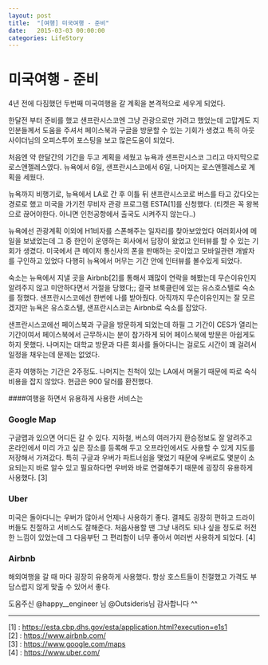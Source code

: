 ```yaml
---
layout: post
title:  "[여행] 미국여행 - 준비"
date:   2015-03-03 00:00:00
categories: LifeStory
---
```

# 미국여행 - 준비


4년 전에 다짐했던 두번째 미국여행을 갈 계획을 본격적으로 세우게 되었다.

한달전 부터 준비를 했고 샌프란시스코엔 그냥 관광으로만 가려고 했었는데 고맙게도 지인분들께서 도움을 주셔서 페이스북과 구글을 방문할 수 있는 기회가 생겼고 특히 아웃사이더님의 오피스투어 포스팅을 보고 많은도움이 되었다.

처음엔 약 한달간의 기간을 두고 계획을 세웠고 뉴욕과 샌프란시스코 그리고 마지막으로 로스앤젤레스였다. 뉴욕에서 6일, 샌프란시스코에서 6일, 나머지는 로스앤젤레스로 계획을 세웠다.

뉴욕까지 비행기로, 뉴욕에서 LA로 간 후 이틀 뒤 샌프란시스코로 버스를 타고 갔다오는 경로로 했고 미국을 가기전 무비자 관광 프로그램 ESTA[1]를 신청했다. (티켓은 꼭 왕복으로 끊어야한다. 아니면 인천공항에서 출국도 시켜주지 않는다..)

뉴욕에선 관광계획 이외에 H1비자를 스폰해주는 일자리를 찾아보았었다 여러회사에 메일을 보냈었는데 그 중 한인이 운영하는 회사에서 답장이 왔었고 인터뷰를 할 수 있는 기회가 생겼다. 미국에서 큰 메이저 통신사의 폰을 판매하는 곳이었고 모바일관련 개발자를 구인하고 있었다 다행히 뉴욕에서 머무는 기간 안에 인터뷰를 볼수있게 되었다.

숙소는 뉴욕에서 지낼 곳을 Airbnb[2]를 통해서 꽤많이 연락을 해봤는데 무슨이유인지 알려주지 않고 미안하다면서 거절을 당했다;; 결국 브룩클린에 있는 유스호스텔로 숙소를 정했다. 샌프란시스코에선 한번에 나를 받아줬다. 아직까지 무슨이유인지는 잘 모르겠지만 뉴욕은 유스호스텔, 샌프란시스코는 Airbnb로 숙소를 잡았다.

샌프란시스코에선 페이스북과 구글을 방문하게 되었는데 하필 그 기간이 CES가 열리는 기간이여서 페이스북에서 근무하시는 분이 참가하게 되어 페이스북에 방문은 아쉽게도 하지 못했다. 나머지는 대학교 방문과 다른 회사를 돌아다니는 걸로도 시간이 꽤 걸려서 일정을 채우는데 문제는 없었다.

혼자 여행하는 기간은 2주정도. 나머지는 친척이 있는 LA에서 머물기 때문에 따로 숙식 비용을 잡지 않았다. 현금은 900 달러를 환전했다.

####여행을 하면서 유용하게 사용한 서비스는

### Google Map
구글맵과 있으면 어디든 갈 수 있다. 지하철, 버스의 여러가지 환승정보도 잘 알려주고 온라인에서 미리 가고 싶은 장소를 등록해 두고 오프라인에서도 사용할 수 있게 지도를 저장해서 가져갔다. 특히 구글과 우버가 파트너쉽을 맺었기 때문에 우버로도 몇분이 소요되는지 바로 알수 있고 필요하다면 우버와 바로 연결해주기 때문에 굉장히 유용하게 사용했다. [3]

### Uber
미국은 돌아다니는 우버가 많아서 언제나 사용하기 좋다. 결제도 굉장히 편하고 드라이버들도 친절하고 서비스도 잘해준다. 처음사용할 땐 그냥 내려도 되나 싶을 정도로 허전한 느낌이 있었는데 그 다음부턴 그 편리함이 너무 좋아서 여러번 사용하게 되었다. [4]

### Airbnb
해외여행을 갈 때 마다 굉장히 유용하게 사용했다. 항상 호스트들이 친절했고 가격도 부담스럽지 않게 맞출 수 있어서 좋다.

도움주신 @happy__engineer 님 @Outsideris님 감사합니다 ^^

---

[1] : https://esta.cbp.dhs.gov/esta/application.html?execution=e1s1 <br/>
[2] : https://www.airbnb.com/ <br/>
[3] : https://www.google.com/maps <br/>
[4] : https://www.uber.com/ <br/>